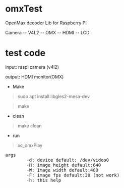 # omxTest
OpenMax decoder Lib for Raspberry PI

Camera -- V4L2 -- OMX -- HDMI -- LCD

# test code

 input: raspi camera (v4l2)

 output: HDMI monitor(OMX)

* Make

>sudo apt install libgles2-mesa-dev

>make

* clean

> make clean

* run

>xc_omxPlay
<pre>
args
        -d: device default: /dev/video0
        -H: image height default:640 
        -W: image width default:480 
        -F: image fps default:30 (not work)
        -h: this help 
</pre>
